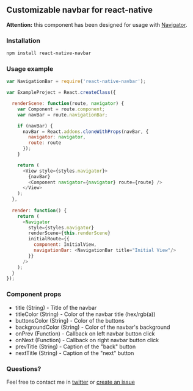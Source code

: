 ## Customizable navbar for react-native
**Attention:** this component has been designed for usage with [Navigator](http://facebook.github.io/react-native/docs/navigator.html#content).

### Installation
```bash
npm install react-native-navbar
```

### Usage example
```javascript
var NavigationBar = require('react-native-navbar');

var ExampleProject = React.createClass({

  renderScene: function(route, navigator) {
    var Component = route.component;
    var navBar = route.navigationBar;

    if (navBar) {
      navBar = React.addons.cloneWithProps(navBar, {
        navigator: navigator,
        route: route
      });
    }

    return (
      <View style={styles.navigator}>
        {navBar}
        <Component navigator={navigator} route={route} />
      </View>
    );
  },
  
  render: function() {
    return (
      <Navigator
        style={styles.navigator}
        renderScene={this.renderScene}
        initialRoute={{
          component: InitialView,
          navigationBar: <NavigationBar title="Initial View"/>
        }}
      />
    );
  }
});
```

### Component props
- title (String) - Title of the navbar
- titleColor (String) - Color of the navbar title (hex/rgb(a))
- buttonsColor (String) - Color of the buttons
- backgroundColor (String) - Color of the navbar's background
- onPrev (Function) - Callback on left navbar button click
- onNext (Function) - Callback on right navbar button click
- prevTitle (String) - Caption of the "back" button
- nextTitle (String) - Caption of the "next" button

### Questions?
Feel free to contact me in [twitter](https://twitter.com/kureevalexey) or [create an issue](https://github.com/Kureev/react-native-navbar/issues/new)
